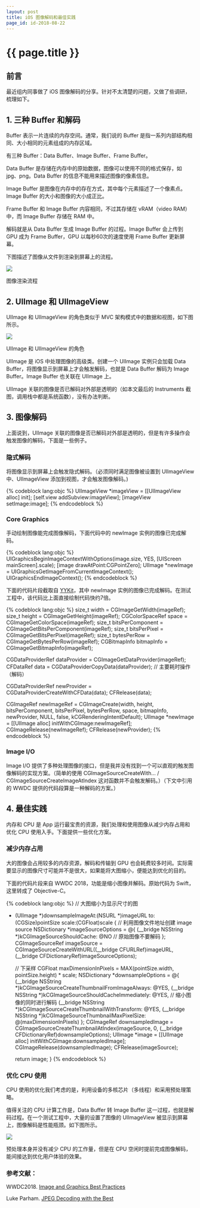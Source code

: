 ```yaml
---
layout: post
title: iOS 图像解码和最佳实践
page_id: id-2018-08-22
---
```


<h1 class="title">{{ page.title }}</h1>

<h2>前言</h2>

最近组内同事做了 iOS 图像解码的分享。针对不太清楚的问题，又做了些调研，梳理如下。

<!-- more -->

<h2 id="section_1">1. 三种 Buffer 和解码</h2>

Buffer 表示一片连续的内存空间。通常，我们说的 Buffer 是指一系列内部结构相同、大小相同的元素组成的内存区域。

有三种 Buffer：Data Buffer、Image Buffer、Frame Buffer。

Data Buffer 是存储在内存中的原始数据，图像可以使用不同的格式保存，如 jpg、png。Data Buffer 的信息不能用来描述图像的像素信息。

Image Buffer 是图像在内存中的存在方式，其中每个元素描述了一个像素点。Image Buffer 的大小和图像的大小成正比。

Frame Buffer 和 Image Buffer 内容相同，不过其存储在 vRAM（video RAM）中，而 Image Buffer 存储在 RAM 中。

解码就是从 Data Buffer 生成 Image Buffer 的过程。Image Buffer 会上传到 GPU 成为 Frame Buffer，GPU 以每秒60次的速度使用 Frame Buffer 更新屏幕。

下图描述了图像从文件到渲染到屏幕上的流程。

![](/images/2018-08-22-image-rendering-pipeline.png)

<p class="post-image-title">图像渲染流程</p>

<h2 id="section_2">2. UIImage 和 UIImageView</h2>

UIImage 和 UIImageView 的角色类似于 MVC 架构模式中的数据和视图，如下图所示。

![](/images/2018-08-22-uiimage-uiimageview.png)

<p class="post-image-title">UIImage 和 UIImageView 的角色</p>

UIImage 是 iOS 中处理图像的高级类。创建一个 UIImage 实例只会加载 Data Buffer，将图像显示到屏幕上才会触发解码，也就是 Data Buffer 解码为 Image Buffer。Image Buffer 也关联在 UIImage 上。

UIImage 关联的图像是否已解码对外部是透明的（如本文最后的 Instruments 截图，调用栈中都是系统函数），没有办法判断。

<h2 id="section_3">3. 图像解码</h2>

上面说到，UIImage 关联的图像是否已解码对外部是透明的，但是有许多操作会触发图像的解码，下面是一些例子。

<h3>隐式解码</h3>

将图像显示到屏幕上会触发隐式解码。（必须同时满足图像被设置到 UIImageView 中、UIImageView 添加到视图，才会触发图像解码。)

{% codeblock lang:objc %}
UIImageView *imageView = [[UIImageView alloc] init];
[self.view addSubview:imageView];
[imageView setImage:image];
{% endcodeblock %}

<p></p>

<h3>Core Graphics</h3>

手动绘制图像能完成图像解码，下面代码中的 newImage 实例的图像已完成解码。

{% codeblock lang:objc %}
UIGraphicsBeginImageContextWithOptions(image.size, YES, [UIScreen mainScreen].scale);
[image drawAtPoint:CGPointZero];
UIImage *newImage = UIGraphicsGetImageFromCurrentImageContext();
UIGraphicsEndImageContext();
{% endcodeblock %}

下面的代码片段截取自 <a href="https://github.com/ibireme/YYKit.git" target="_blank">YYKit</a>，其中 newImage 实例的图像已完成解码。在测试工程中，该代码比上面直接绘制代码快约7倍。

{% codeblock lang:objc %}
size_t width = CGImageGetWidth(imageRef);
size_t height = CGImageGetHeight(imageRef);
CGColorSpaceRef space = CGImageGetColorSpace(imageRef);
size_t bitsPerComponent = CGImageGetBitsPerComponent(imageRef);
size_t bitsPerPixel = CGImageGetBitsPerPixel(imageRef);
size_t bytesPerRow = CGImageGetBytesPerRow(imageRef);
CGBitmapInfo bitmapInfo = CGImageGetBitmapInfo(imageRef);

CGDataProviderRef dataProvider = CGImageGetDataProvider(imageRef);
CFDataRef data = CGDataProviderCopyData(dataProvider);      // 主要耗时操作（解码）

CGDataProviderRef newProvider = CGDataProviderCreateWithCFData(data);
CFRelease(data);

CGImageRef newImageRef = CGImageCreate(width, height, bitsPerComponent, bitsPerPixel, bytesPerRow, space, bitmapInfo, newProvider, NULL, false, kCGRenderingIntentDefault);
UIImage *newImage = [[UIImage alloc] initWithCGImage:newImageRef];
CGImageRelease(newImageRef);
CFRelease(newProvider);
{% endcodeblock %}

<h3>Image I/O</h3>

Image I/O 提供了多种处理图像的接口，但是我并没有找到一个可以直观的触发图像解码的实现方案。（简单的使用 CGImageSourceCreateWith... / CGImageSourceCreateImageAtIndex 这对函数并不会触发解码。）（下文中引用的 WWDC 提供的代码段算是一种解码的方案。）

<h2 id="section_4">4. 最佳实践</h2>

内存和 CPU 是 App 运行最宝贵的资源，我们处理和使用图像从减少内存占用和优化 CPU 使用入手。下面提供一些优化方案。

<h3>减少内存占用</h3>

大的图像会占用较多的内存资源，解码和传输到 GPU 也会耗费较多时间。实际需要显示的图像尺寸可能并不是很大，如果能将大图缩小，便能达到优化的目的。

下面的代码片段来自 WWDC 2018，功能是缩小图像并解码。原始代码为 Swift，这里转成了 Objective-C。

{% codeblock lang:objc %}
// 大图缩小为显示尺寸的图
- (UIImage *)downsampleImageAt:(NSURL *)imageURL to:(CGSize)pointSize scale:(CGFloat)scale {
    // 利用图像文件地址创建 image source
    NSDictionary *imageSourceOptions =
  @{
    (__bridge NSString *)kCGImageSourceShouldCache: @NO // 原始图像不要解码
    };
    CGImageSourceRef imageSource =
    CGImageSourceCreateWithURL((__bridge CFURLRef)imageURL, (__bridge CFDictionaryRef)imageSourceOptions);

    // 下采样
    CGFloat maxDimensionInPixels = MAX(pointSize.width, pointSize.height) * scale;
    NSDictionary *downsampleOptions =
    @{
      (__bridge NSString *)kCGImageSourceCreateThumbnailFromImageAlways: @YES,
      (__bridge NSString *)kCGImageSourceShouldCacheImmediately: @YES,  // 缩小图像的同时进行解码
      (__bridge NSString *)kCGImageSourceCreateThumbnailWithTransform: @YES,
      (__bridge NSString *)kCGImageSourceThumbnailMaxPixelSize: @(maxDimensionInPixels)
       };
    CGImageRef downsampledImage =
    CGImageSourceCreateThumbnailAtIndex(imageSource, 0, (__bridge CFDictionaryRef)downsampleOptions);
    UIImage *image = [[UIImage alloc] initWithCGImage:downsampledImage];
    CGImageRelease(downsampledImage);
    CFRelease(imageSource);

    return image;
}
{% endcodeblock %}

<h3>优化 CPU 使用</h3>

CPU 使用的优化我们考虑的是，利用设备的多核芯片（多线程）和采用预处理策略。

值得关注的 CPU 计算工作是，Data Buffer 转 Image Buffer 这一过程，也就是解码过程。在一个测试工程中，大量的设置了图像的 UIImageView 被显示到屏幕上，图像解码是性能瓶颈。如下图所示。

<!-- <p class="post-image">
    <img src="/resources/figures/2018-08-22-time-profiler-applejpeg-decode-image-all.png" alt="" width="100%">
</p> -->

![](/images/2018-08-22-time-profiler-applejpeg-decode-image-all.png)

预处理本身并没有减少 CPU 的工作量，但是在 CPU 空闲时提前完成图像解码，能间接达到优化用户体验的效果。

<h3>参考文献：</h3>

WWDC2018. <a href="https://developer.apple.com/videos/play/wwdc2018/219/" target="_blank">Image and Graphics Best Practices</a>

Luke Parham. <a href="http://www.lukeparham.com/blog/2018/3/14/decoding-jpegs-with-the-best" target="_blank">JPEG Decoding with the Best</a>
